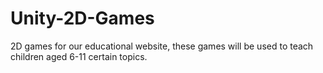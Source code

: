 # Unity-2D-Games
2D games for our educational website, these games will be used to teach children aged 6-11 certain topics. 
